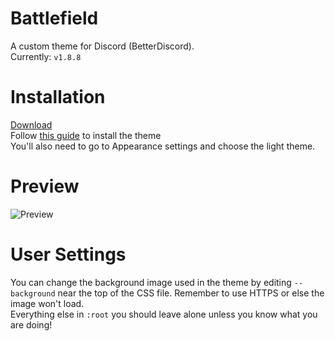 # Battlefield
A custom theme for Discord (BetterDiscord).  
Currently: `v1.8.8`

# Installation
[Download](https://raw.githubusercontent.com/TakosThings/battlefield/master/battlefield.theme.css)  
Follow [this guide](https://betterdocs.net/install_theme.html) to install the theme  
You'll also need to go to Appearance settings and choose the light theme.

# Preview
![Preview](https://i.imgur.com/JqvVw5k.jpg)

# User Settings
You can change the background image used in the theme by editing `--background` near the top of the CSS file. Remember to use HTTPS or else the image won't load.  
Everything else in `:root` you should leave alone unless you know what you are doing!